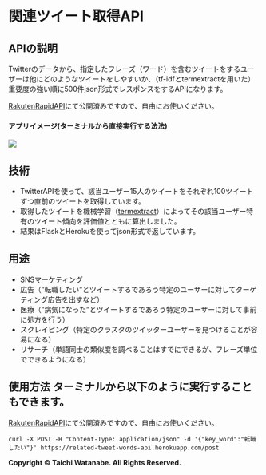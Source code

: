 # 関連ツイート取得API

## APIの説明

Twitterのデータから、指定したフレーズ（ワード）を含むツイートをするユーザーは他にどのようなツイートをしやすいか、（tf-idfとtermextractを用いた）重要度の強い順に500件json形式でレスポンスをするAPIになります。

[RakutenRapidAPI](https://api.rakuten.net/seven0525/api/related-tweet-words-api)にて公開済みですので、自由にお使いください。

#### アプリイメージ(ターミナルから直接実行する法法)
![](readme_images/flask-web1.png)

## 技術
- TwitterAPIを使って、該当ユーザー15人のツイートをそれぞれ100ツイートずつ直前のツイートを取得しています。  
- 取得したツイートを機械学習（[termextract](http://gensen.dl.itc.u-tokyo.ac.jp/pytermextract/)）によってその該当ユーザー特有のツイート傾向を評価値とともに算出しました。  
- 結果はFlaskとHerokuを使ってjson形式で返しています。


## 用途 
- SNSマーケティング  
- 広告（”転職したい”とツイートするであろう特定のユーザーに対してターゲティング広告を出すなど）   
- 医療（”病気になった”とツイートするであろう特定のユーザーに対して事前に処方を行う）  
- スクレイピング（特定のクラスタのツイッターユーザーを見つけることが容易になる）  
- リサーチ（単語同士の類似度を調べることはすでにできるが、フレーズ単位でできるようになる）  
  
   
## 使用方法 ターミナルから以下のように実行することもできます。
[RakutenRapidAPI](https://api.rakuten.net/seven0525/api/related-tweet-words-api)にて公開済みですので、自由にお使いください。


```
curl -X POST -H "Content-Type: application/json" -d '{"key_word":"転職したい"}' https://related-tweet-words-api.herokuapp.com/post

```

**Copyright © Taichi Watanabe. All Rights Reserved.**
